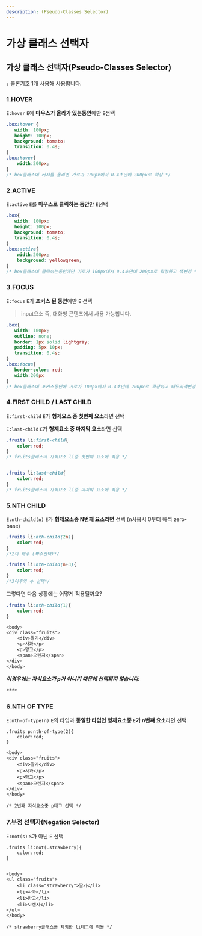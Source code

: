 ```yaml
---
description: (Pseudo-Classes Selector)
---
```


# 가상 클래스 선택자

## **가상 클래스** **선택자\(Pseudo-Classes Selector\)**

`:` 콜론기호 1개 사용해 사용합니다.  


### 1.HOVER

`E:hover` `E`에 **마우스가 올라가 있는동안**에만 `E`선택

```css
.box:hover {
   width: 100px;
   height: 100px;
   background: tomato;
   transition: 0.4s;
}
.box:hover{
    width:200px;
}
/* box클래스에 커서를 올리면 가로가 100px에서 0.4초만에 200px로 확장 */
```



### 2.ACTIVE

`E:active` `E`를 **마우스로 클릭하는 동안**만 `E`선택  


```css
.box{
   width: 100px;
   height: 100px;
   background: tomato;
   transition: 0.4s;
}
.box:active{
    width:200px;
    background: yellowgreen;
}
/* box클래스에 클릭하는동안에만 가로가 100px에서 0.4초만에 200px로 확장하고 색변경 */
```



### 3.FOCUS

`E:focus` `E`가 **포커스 된 동안**에만 `E` 선택

> input요소 즉, 대화형 콘텐츠에서 사용 가능합니다.

```css
.box{
   width: 100px;
   outline: none;
   border: 1px solid lightgray;
   padding: 5px 10px;
   transition: 0.4s;
}
.box:focus{
   border-color: red;
   width:200px
}
/* box클래스에 포커스동안에 가로가 100px에서 0.4초만에 200px로 확장하고 태두리색변경 */
```



### 4.FIRST CHILD / LAST CHILD

`E:first-child`     `E`가 **형제요소 중 첫번째 요소**라면 선택

`E:last-child`     `E`가 **형제요소 중 마지막 요소**라면 선택

```css
.fruits li:first-child{
    color:red;
}
/* fruits클래스의 자식요소 li중 첫번째 요소에 적용 */


.fruits li:last-child{
    color:red;
}
/* fruits클래스의 자식요소 li중 마지막 요소에 적용 */
```



### 5.NTH CHILD

`E:nth-child(n)`      `E`가 **형제요소중 N번째 요소라면** 선택 \(n사용시 0부터 해석 zero-base\)

```css
.fruits li:nth-child(2n){
    color:red;
}
/*2의 배수 (짝수선택)*/

.fruits li:nth-child(n+3){
    color:red;
}
/*3이후의 수 선택*/
```

그렇다면 다음 상황에는 어떻게 적용될까요?

```css
.fruits li:nth-child(1){
    color:red;
}
```

```css
<body>
<div class="fruits">
    <div>딸기</div>
    <p>사과</p>
    <p>망고</p>
    <span>오렌지</span>
</div>
</body>
```

_**이경우에는 자식요소가 p가 아니기 때문에 선택되지 않습니다.**_

_\*\*\*\*_

### 6.NTH OF TYPE

`E:nth-of-type(n)`    `E`의 타입과 **동일한 타입인 형제요소중** `E`**가 n번쨰 요소**라면 선택

```markup
.fruits p:nth-of-type(2){
    color:red;
}

<body>
<div class="fruits">
    <div>딸기</div>
    <p>사과</p>
    <p>망고</p>
    <span>오렌지</span>
</div>
</body>

/* 2번째 자식요소중 p태그 선택 */
```



### 7.부정 선택자\(Negation Selector\)

`E:not(s)`      `S`가 아닌 `E` 선택

```markup
.fruits li:not(.strawberry){
    color:red;
}


<body>
<ul class="fruits">
    <li class="strawberry">딸기</li>
    <li>사과</li>
    <li>망고</li>
    <li>오렌지</li>
</ul>
</body>

/* strawberry클래스를 제외한 li태그에 적용 */
```

​

